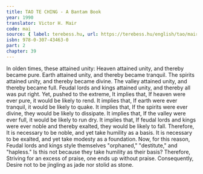 ```yaml
---
title: TAO TE CHING - A Bantam Book
year: 1990
translator: Victor H. Mair
code: mai
source: { label: terebess.hu, url: https://terebess.hu/english/tao/mair.html }
isbn: 978-0-307-43463-0
part: 2
chapter: 39
---
```


In olden times, these attained unity:
Heaven attained unity, and thereby became pure.
Earth attained unity, and thereby became tranquil.
The spirits attained unity, and thereby became divine.
The valley attained unity, and thereby became full.
Feudal lords and kings attained unity, and thereby all was put right.
Yet, pushed to the extreme,
It implies that,
If heaven were ever pure, it would be likely to rend.
It implies that,
If earth were ever tranquil, it would be likely to quake.
It implies that,
If the spirits were ever divine, they would be likely to dissipate.
It implies that,
If the valley were ever full, it would be likely to run dry.
It implies that,
If feudal lords and kings were ever noble and thereby exalted, they would be likely to fall.
Therefore,
It is necessary to be noble, and yet take humility as a basis.
It is necessary to be exalted, and yet take modesty as a foundation.
Now, for this reason,
Feudal lords and kings style themselves
"orphaned," "destitute," and "hapless."
Is this not because they take humility as their basis?
Therefore,
Striving for an excess of praise, one ends up without praise.
Consequently,
Desire not to be jingling as jade nor stolid as stone.
